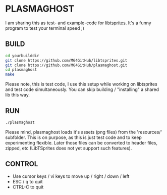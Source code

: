 # PLASMAGHOST
I am sharing this as test- and example-code for [libtsprites](https://github.com/M64GitHub/libtsprites). It's a funny program to test your terminal speed ;)
## BUILD

```bash
cd yourbuilddir
git clone https://github.com/M64GitHub/libtsprites.git
git clone https://github.com/M64GitHub/plasmaghost.git
cd plasmaghost
make
```
Please note, this is test code, I use this setup while working on libtsprites and test code simultaneously. You can skip building / "installing" a shared lib this way.

## RUN

```bash
./plasmaghost
```
Please mind, plasmaghost loads it's assets (png files) from the 'resources/' subfolder. This is on purpose, as this is just test code and to keep experimenting flexible. Later those files can be converted to header files, zipped, etc (LibTSprites does not yet support such features).

## CONTROL

- Use cursor keys / vi keys to move up / right / down / left
- ESC / q to quit
- CTRL-C to quit
